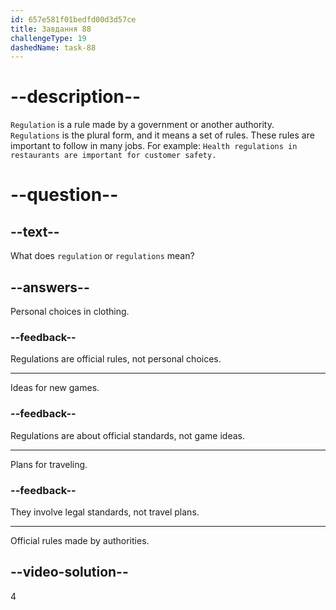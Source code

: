 ```yaml
---
id: 657e581f01bedfd00d3d57ce
title: Завдання 88
challengeType: 19
dashedName: task-88
---
```


# --description--

`Regulation` is a rule made by a government or another authority. `Regulations` is the plural form, and it means a set of rules. These rules are important to follow in many jobs. For example: `Health regulations in restaurants are important for customer safety.`

# --question--

## --text--

What does `regulation` or `regulations` mean?

## --answers--

Personal choices in clothing.

### --feedback--

Regulations are official rules, not personal choices.

---

Ideas for new games.

### --feedback--

Regulations are about official standards, not game ideas.

---

Plans for traveling.

### --feedback--

They involve legal standards, not travel plans.

---

Official rules made by authorities.

## --video-solution--

4
